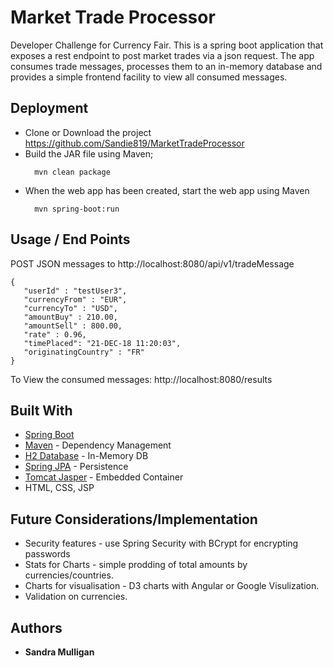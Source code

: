 # Market Trade Processor

Developer Challenge for Currency Fair. This is a spring boot application that exposes a rest endpoint to post market trades via a json request. The app consumes trade messages, processes them to an in-memory database and provides a simple frontend facility to view all consumed messages. 

## Deployment

* Clone or Download the project https://github.com/Sandie819/MarketTradeProcessor
* Build the JAR file using Maven; 
  ```
    mvn clean package
  ```
* When the web app has been created, start the web app using Maven
  ```
    mvn spring-boot:run
  ```
  
## Usage / End Points

POST JSON messages to http://localhost:8080/api/v1/tradeMessage

 ```
{
	"userId" : "testUser3",
	"currencyFrom" : "EUR",
	"currencyTo" : "USD",
	"amountBuy" : 210.00,
	"amountSell" : 800.00,
	"rate" : 0.96,
	"timePlaced": "21-DEC-18 11:20:03",
	"originatingCountry" : "FR"
}
```

To View the consumed messages: http://localhost:8080/results

## Built With

* [Spring Boot](https://spring.io/projects/spring-boot)
* [Maven](https://maven.apache.org/) - Dependency Management
* [H2 Database](http://www.h2database.com/html/main.html) - In-Memory DB
* [Spring JPA](https://spring.io/projects/spring-data-jpa) - Persistence
* [Tomcat Jasper](https://javalibs.com/artifact/org.apache.tomcat.embed/tomcat-embed-jasper) - Embedded Container
* HTML, CSS, JSP 

## Future Considerations/Implementation

* Security features - use Spring Security with BCrypt for encrypting passwords 
* Stats for Charts - simple prodding of total amounts by currencies/countries. 
* Charts for visualisation - D3 charts with Angular or Google Visulization. 
* Validation on currencies. 

## Authors

* **Sandra Mulligan** 


